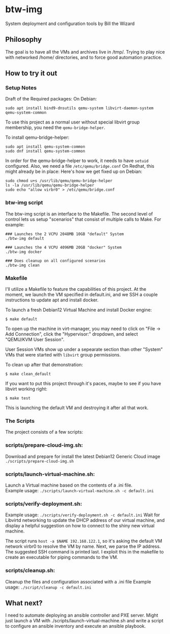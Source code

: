 # btw-img
System deployment and configuration tools by Bill the Wizard

## Philosophy
The goal is to have all the VMs and archives live in /tmp/.
Trying to play nice with networked /home/ directories, and 
to force good automation practice.

## How to try it out

### Setup Notes
Draft of the Required packages:
On Debian:
```
sudo apt install bind9-dnsutils qemu-system libvirt-daemon-system qemu-system-common
```

To use this project as a normal user without special libvirt group
membership, you need the `qemu-bridge-helper`.

To install qemu-bridge-helper:
```
sudo apt install qemu-system-common
sudo dnf install qemu-system-common
```

In order for the qemu-bridge-helper to work, it needs to have `setuid`
configured. Also, we need a file `/etc/qemu/bridge.conf` On Redhat, this might already be in place:
Here's how we get fixed up on Debian:
```
sudo chmod u+s /usr/lib/qemu/qemu-bridge-helper
ls -la /usr/lib/qemu/qemu-bridge-helper
sudo echo "allow virbr0" > /etc/qemu/bridge.conf
```

### btw-img script
The btw-img script is an interface to the Makefile. The second level of control
lets us setup "scenarios" that consist of multiple calls to Make.
For example:
```
### Launches the 2 VCPU 2048MB 10GB "default" System
./btw-img default

### Launches the 4 VCPU 4096MB 20GB "docker" System
./btw-img docker

### Does cleanup on all configured scenarios 
./btw-img clean
```

### Makefile
I'll utilize a Makefile to feature the capabilities of this project.
At the moment, we launch the VM specified in default.ini, and we
SSH a couple instructions to update apt and install docker.

To launch a fresh Debian12 Virtual Machine and install Docker engine:
```
$ make default
```

To open up the machine in virt-manager, you may need to click on 
"File -> Add Connection", click the "Hypervisor:" dropdown, and select 
"QEMU/KVM User Session".

User Session VMs show up under a sepearate section than other "System" VMs
that were started with `libvirt` group permissions.

To clean up after that demonstration:
```
$ make clean_default
```

If you want to put this project through it's paces, maybe to
see if you have libvirt working right:
```
$ make test
```
This is launching the default VM and destroying it after all that work.

### The Scripts
The project consists of a few scripts:
### scripts/prepare-cloud-img.sh: 
Download and prepare for install the latest Debian12 Generic Cloud image
`./scripts/prepare-cloud-img.sh`

### scripts/launch-virtual-machine.sh: 
Launch a Virtual machine based on the contents of a .ini file.  
Example usage:
`./scripts/launch-virtual-machine.sh -c default.ini`

### scripts/verify-deployment.sh:
Example usage:
`./scripts/verify-deployment.sh -c default.ini`
Wait for Libvirtd networking to update the DHCP address of our virtual machine,
and display a helpful suggestion on how to connect to the shiny new virtual machine.

The script runs `host -a $NAME 192.168.122.1`, so it's asking the default VM network virbr0 to resolve the VM by name. Next,
we parse the IP address. The suggested SSH command is printed last. I exploit this in the makefile to create an executable for
piping commands to the VM.

### scripts/cleanup.sh: 
Cleanup the files and configuration associated with a .ini file
Example usage:
`./script/cleanup -c default.ini`

## What next?
I need to automate deploying an ansible controller and PXE server.
Might just launch a VM with ./scripts/launch-virtual-machine.sh
and write a script to configure an ansible inventory and execute an
ansible playbook.
